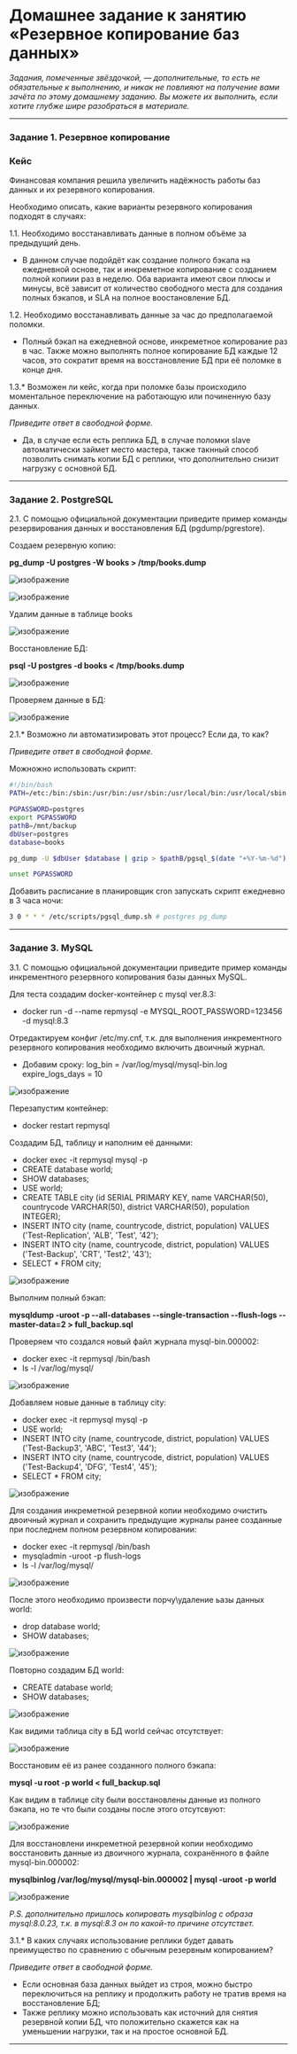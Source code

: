 # Домашнее задание к занятию «Резервное копирование баз данных»


*Задания, помеченные звёздочкой, — дополнительные, то есть не обязательные к выполнению, и никак не повлияют на получение вами зачёта по этому домашнему заданию. Вы можете их выполнить, если хотите глубже шире разобраться в материале.*

---

### Задание 1. Резервное копирование

### Кейс
Финансовая компания решила увеличить надёжность работы баз данных и их резервного копирования. 

Необходимо описать, какие варианты резервного копирования подходят в случаях: 

1.1. Необходимо восстанавливать данные в полном объёме за предыдущий день.

- В данном случае подойдёт как создание полного бэкапа на ежедневной основе, так и инкреметное копирование с созданием полной копиии раз в неделю. Оба варианта имеют свои плюсы и минусы, всё зависит от количество свободного места для создания полных бэкапов, и SLA на полное воостановление БД.

1.2. Необходимо восстанавливать данные за час до предполагаемой поломки.

- Полный бэкап на ежедневной основе, инкреметное копирование раз в час. Также можно выполнять полное копирование БД каждые 12 часов, это сократит время на восстановление БД при её поломке в конце дня.

1.3.* Возможен ли кейс, когда при поломке базы происходило моментальное переключение на работающую или починенную базу данных.

*Приведите ответ в свободной форме.*

- Да, в случае если есть реплика БД, в случае поломки slave автоматически займет место мастера, также такнный способ позволить снимать копии БД с реплики, что дополнительно снизит нагрузку с основной БД.

---

### Задание 2. PostgreSQL

2.1. С помощью официальной документации приведите пример команды резервирования данных и восстановления БД (pgdump/pgrestore).

Создаем резервную копию:

**pg_dump -U postgres -W books > /tmp/books.dump**

![изображение](https://github.com/user-attachments/assets/cd39048b-0936-4bef-b1ce-d6645b92d588)

![изображение](https://github.com/user-attachments/assets/1dcd077b-4fd2-4cd9-95c8-5e0e33fa2b37)

Удалим данные в таблице books

![изображение](https://github.com/user-attachments/assets/2d3305e4-e26c-443d-9d19-cd4455c7a7b1)




Восстановление БД:

**psql -U postgres -d books < /tmp/books.dump**

![изображение](https://github.com/user-attachments/assets/cf4708ee-c279-43f7-a3a6-b513eea952ad)

Проверяем данные в БД:

![изображение](https://github.com/user-attachments/assets/fe44a461-631d-4009-b6d7-2bf4ca94388b)


2.1.* Возможно ли автоматизировать этот процесс? Если да, то как?

*Приведите ответ в свободной форме.*

Можножно использовать скрипт:

```bash
#!/bin/bash
PATH=/etc:/bin:/sbin:/usr/bin:/usr/sbin:/usr/local/bin:/usr/local/sbin

PGPASSWORD=postgres
export PGPASSWORD
pathB=/mnt/backup
dbUser=postgres
database=books

pg_dump -U $dbUser $database | gzip > $pathB/pgsql_$(date "+%Y-%m-%d").sql.gz

unset PGPASSWORD
```

Добавить расписание в планировщик cron запускать скрипт ежедневно в 3 часа ночи:

```bash
3 0 * * * /etc/scripts/pgsql_dump.sh # postgres pg_dump
```


---

### Задание 3. MySQL

3.1. С помощью официальной документации приведите пример команды инкрементного резервного копирования базы данных MySQL. 

Для теста создадим docker-контейнер с mysql ver.8.3:
- docker run -d --name repmysql -e MYSQL_ROOT_PASSWORD=123456 -d mysql:8.3

Отредактируем конфиг /etc/my.cnf, т.к. для выполнения инкрементного резервного копирования необходимо включить двоичный журнал.
- Добавим сроку: log_bin = /var/log/mysql/mysql-bin.log expire_logs_days = 10

![изображение](https://github.com/user-attachments/assets/00bdb0a6-0684-429a-8570-1f8e160ebda3)

Перезапустим контейнер:
- docker restart repmysql

Создадим БД, таблицу и наполним её данными:
- docker exec -it repmysql mysql -p
- CREATE database world;
- SHOW databases;
- USE world;
- CREATE TABLE city (id SERIAL PRIMARY KEY, name VARCHAR(50), countrycode VARCHAR(50), district VARCHAR(50), population INTEGER);
- INSERT INTO city (name, countrycode, district, population) VALUES ('Test-Replication', 'ALB', 'Test', '42');
- INSERT INTO city (name, countrycode, district, population) VALUES ('Test-Backup', 'CRT', 'Test2', '43');
- SELECT * FROM city;

![изображение](https://github.com/user-attachments/assets/482c988e-fadd-48c9-a1ec-a77d30a1bf72)

Выполним полный бэкап:

**mysqldump -uroot -p --all-databases --single-transaction --flush-logs --master-data=2 > full_backup.sql**

Проверяем что создался новый файл журнала mysql-bin.000002:
- docker exec -it repmysql /bin/bash
- ls -l /var/log/mysql/

![изображение](https://github.com/user-attachments/assets/4299a7b2-4a4e-4e59-9cc1-88f13b6c757f)

Добавляем новые данные в таблицу city:
- docker exec -it repmysql mysql -p
- USE world;
- INSERT INTO city (name, countrycode, district, population) VALUES ('Test-Backup3', 'ABC', 'Test3', '44');
- INSERT INTO city (name, countrycode, district, population) VALUES ('Test-Backup4', 'DFG', 'Test4', '45');
- SELECT * FROM city;

![изображение](https://github.com/user-attachments/assets/aacbdb4a-5370-44cc-866b-1a3e3ecbd005)

Для создания инкреметной резервной копии необходимо очистить двоичный журнал и сохранить предыдущие журналы ранее созданные при последнем полном резервном копировании:
- docker exec -it repmysql /bin/bash
- mysqladmin -uroot -p flush-logs
- ls -l /var/log/mysql/

![изображение](https://github.com/user-attachments/assets/ba3e607a-230c-4837-901b-c14dc2fbb27c)

После этого необходимо произвести порчу\удаление ьазы данных world:
- drop database world;
- SHOW databases;

![изображение](https://github.com/user-attachments/assets/f7a3690b-bb30-4d34-8eff-c453b030b261)

Повторно создадим БД world:
- CREATE database world;
- SHOW databases;

![изображение](https://github.com/user-attachments/assets/633bb9dd-aac0-4501-9f17-abe249b1d4bc)

Как видими таблица city в БД world сейчас отсутствует:

![изображение](https://github.com/user-attachments/assets/e2b7dd08-321c-4a19-b760-5768a055f465)

Восстановим её из ранее созданного полного бэкапа:

**mysql -u root -p world < full_backup.sql**

Как видим в таблице city были восстановлены данные из полного бэкапа, но те что были созданы после этого отсутсвуют:

![изображение](https://github.com/user-attachments/assets/dd4b40cf-13e6-4651-a566-d03c8b7b4dc5)

Для восстановлени инкреметной резервной копии необходимо восстановить данные из двоичного журнала, сохранённого в файле mysql-bin.000002:

**mysqlbinlog /var/log/mysql/mysql-bin.000002 | mysql -uroot -p world**

![изображение](https://github.com/user-attachments/assets/da3b082a-40d1-4c53-bc30-b6924e68dd79)

*P.S. дополнительно пришлось копировать mysqlbinlog с образа mysql:8.0.23, т.к. в mysql:8.3 он по какой-то причине отсутствет.*

3.1.* В каких случаях использование реплики будет давать преимущество по сравнению с обычным резервным копированием?

*Приведите ответ в свободной форме.*

- Если основная база данных выйдет из строя, можно быстро переключиться на реплику и продолжить работу не тратив время на восстановление БД;
- Также реплику можно использовать как источний для снятия резервной копии БД, что положительно скажется как на уменьшении нагрузки, так и на простое основной БД.

---

